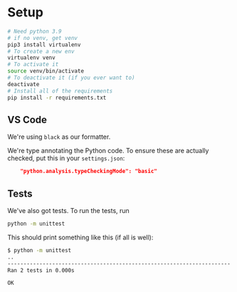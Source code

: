 # Setup

```bash
# Need python 3.9
# if no venv, get venv
pip3 install virtualenv
# To create a new env
virtualenv venv
# To activate it
source venv/bin/activate
# To deactivate it (if you ever want to)
deactivate
# Install all of the requirements
pip install -r requirements.txt
```

## VS Code
We're using `black` as our formatter.

We're type annotating the Python code.  To ensure these are actually checked,
put this in your `settings.json`:

```json
    "python.analysis.typeCheckingMode": "basic"
```

## Tests

We've also got tests. To run the tests, run

```bash
python -m unittest
```

This should print something like this (if all is well):

```bash
$ python -m unittest
..
----------------------------------------------------------------------
Ran 2 tests in 0.000s

OK
```

